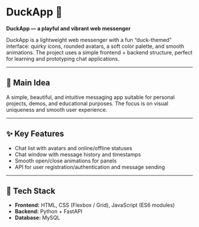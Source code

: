# DuckApp 🦆

<p><strong>DuckApp — a playful and vibrant web messenger</strong></p>

<p>
  DuckApp is a lightweight web messenger with a fun “duck-themed” interface:
  quirky icons, rounded avatars, a soft color palette, and smooth animations.
  The project uses a simple frontend + backend structure, perfect for learning
  and prototyping chat applications.
</p>

<hr>

<h2>🎯 Main Idea</h2>
<p>
  A simple, beautiful, and intuitive messaging app suitable for personal
  projects, demos, and educational purposes. The focus is on visual uniqueness
  and smooth user experience.
</p>

<hr>

<h2>✨ Key Features</h2>
<ul>
  <li>Chat list with avatars and online/offline statuses</li>
  <li>Chat window with message history and timestamps</li>
  <li>Smooth open/close animations for panels</li>
  <li>API for user registration/authentication and message sending</li>
</ul>

<hr>

<h2>🧭 Tech Stack</h2>
<ul>
  <li><strong>Frontend:</strong> HTML, CSS (Flexbox / Grid), JavaScript (ES6 modules)</li>
  <li><strong>Backend:</strong> Python + FastAPI</li>
  <li><strong>Database:</strong> MySQL</li>
</ul>
